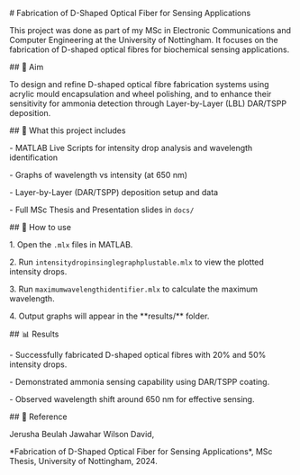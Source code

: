 \# Fabrication of D-Shaped Optical Fiber for Sensing Applications



This project was done as part of my MSc in Electronic Communications and Computer Engineering at the University of Nottingham. It focuses on the fabrication of D-shaped optical fibres for biochemical sensing applications.



\## 🎯 Aim

To design and refine D-shaped optical fibre fabrication systems using acrylic mould encapsulation and wheel polishing, and to enhance their sensitivity for ammonia detection through Layer-by-Layer (LBL) DAR/TSPP deposition.



\## 🧪 What this project includes

\- MATLAB Live Scripts for intensity drop analysis and wavelength identification  

\- Graphs of wavelength vs intensity (at 650 nm)  

\- Layer-by-Layer (DAR/TSPP) deposition setup and data  

\- Full MSc Thesis and Presentation slides in `docs/`  



\## 🧰 How to use

1\. Open the `.mlx` files in MATLAB.  

2\. Run `intensitydropinsinglegraphplustable.mlx` to view the plotted intensity drops.  

3\. Run `maximumwavelengthidentifier.mlx` to calculate the maximum wavelength.  

4\. Output graphs will appear in the \*\*results/\*\* folder.  



\## 📊 Results

\- Successfully fabricated D-shaped optical fibres with 20% and 50% intensity drops.

\- Demonstrated ammonia sensing capability using DAR/TSPP coating.

\- Observed wavelength shift around 650 nm for effective sensing.



\## 📖 Reference

Jerusha Beulah Jawahar Wilson David,  

\*Fabrication of D-Shaped Optical Fiber for Sensing Applications\*, MSc Thesis, University of Nottingham, 2024.



